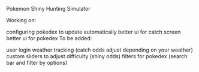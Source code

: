 Pokemon Shiny Hunting Simulator

Working on:

configuring pokedex to update automatically
better ui for catch screen
better ui for pokedex
To be added:

user login
weather tracking (catch odds adjust depending on your weather)
custom sliders to adjust difficulty (shiny odds)
filters for pokedex (search bar and filter by options)